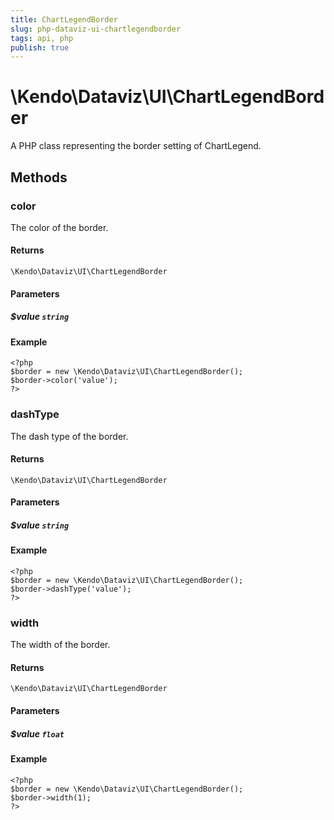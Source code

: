 ```yaml
---
title: ChartLegendBorder
slug: php-dataviz-ui-chartlegendborder
tags: api, php
publish: true
---
```


# \Kendo\Dataviz\UI\ChartLegendBorder

A PHP class representing the border setting of ChartLegend.


## Methods

### color
The color of the border.

#### Returns
`\Kendo\Dataviz\UI\ChartLegendBorder`

#### Parameters

##### $value `string`



#### Example 
    <?php
    $border = new \Kendo\Dataviz\UI\ChartLegendBorder();
    $border->color('value');
    ?>

### dashType
The dash type of the border.

#### Returns
`\Kendo\Dataviz\UI\ChartLegendBorder`

#### Parameters

##### $value `string`



#### Example 
    <?php
    $border = new \Kendo\Dataviz\UI\ChartLegendBorder();
    $border->dashType('value');
    ?>

### width
The width of the border.

#### Returns
`\Kendo\Dataviz\UI\ChartLegendBorder`

#### Parameters

##### $value `float`



#### Example 
    <?php
    $border = new \Kendo\Dataviz\UI\ChartLegendBorder();
    $border->width(1);
    ?>

